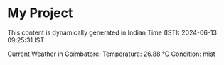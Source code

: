 # My Project

This content is dynamically generated in Indian Time (IST): 2024-06-13 09:25:31 IST


Current Weather in Coimbatore:
Temperature: 26.88 °C
Condition: mist
